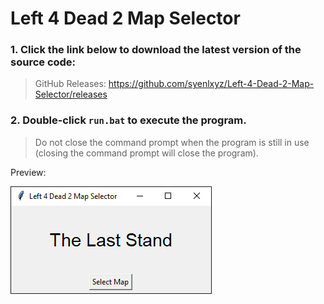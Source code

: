 # Left 4 Dead 2 Map Selector

### 1. Click the link below to download the latest version of the source code:

> GitHub Releases: https://github.com/syenlxyz/Left-4-Dead-2-Map-Selector/releases

### 2. Double-click `run.bat` to execute the program.

> Do not close the command prompt when the program is still in use (closing the command prompt will close the program).

Preview:

<img src="run.png">
